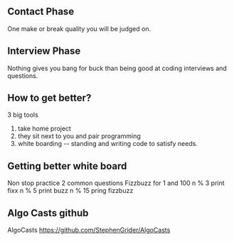 ## Contact Phase
One make or break quality you will be judged on.

## Interview Phase
Nothing gives you bang for buck than being good at coding interviews and questions.

## How to get better?
3 big tools
1) take home project
2) they sit next to you and pair programming
3) white boarding -- standing and writing code to satisfy needs.

## Getting better white board
Non stop practice
2 common questions
Fizzbuzz
  for 1 and 100
    n % 3 print fixx
    n % 5 print buzz
    n % 15 pring fizzbuzz

## Algo Casts github
AlgoCasts
https://github.com/StephenGrider/AlgoCasts





